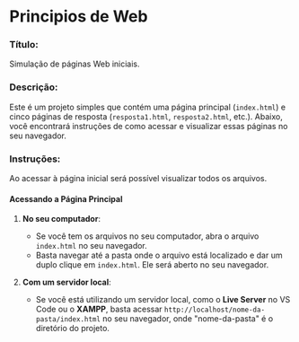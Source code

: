 # Principios de Web

### Título: 
Simulação de páginas Web iniciais.
### Descrição: 
Este é um projeto simples que contém uma página principal (`index.html`) e cinco páginas de resposta (`resposta1.html`, `resposta2.html`, etc.). Abaixo, você encontrará instruções de como acessar e visualizar essas páginas no seu navegador.

### Instruções: 
Ao acessar à página inicial será possível visualizar todos os arquivos.

#### Acessando a Página Principal

1. **No seu computador**:
   - Se você tem os arquivos no seu computador, abra o arquivo `index.html` no seu navegador.
   - Basta navegar até a pasta onde o arquivo está localizado e dar um duplo clique em `index.html`. Ele será aberto no seu navegador.

2. **Com um servidor local**:
   - Se você está utilizando um servidor local, como o **Live Server** no VS Code ou o **XAMPP**, basta acessar `http://localhost/nome-da-pasta/index.html` no seu navegador, onde "nome-da-pasta" é o diretório do projeto.

